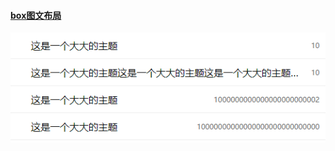 #### [box图文布局](https://github.com/sgzqzq/hello-world/blob/master/box%E5%9B%BE%E6%96%87%E5%B8%83%E5%B1%80.html)
![image](https://github.com/sgzqzq/hello-world/blob/master/Demo%20Image/box%E5%9B%BE%E6%96%87%E5%B8%83%E5%B1%80.png)
